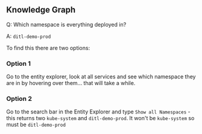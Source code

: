 ## Knowledge Graph
Q: Which namespace is everything deployed in?

A: `ditl-demo-prod`

To find this there are two options:

### Option 1
    
Go to the entity explorer, look at all services and see which namespace they are in by hovering over them... that will take a while. 

### Option 2
    
Go to the search bar in the Entity Explorer and type `Show all Namespaces` - this returns two `kube-system` and `ditl-demo-prod`. It won't be `kube-system` so must be `ditl-demo-prod`
